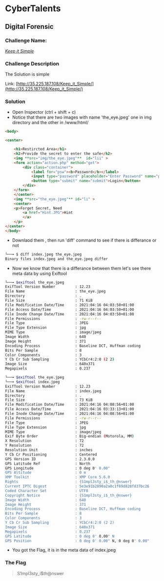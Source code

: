 # CyberTalents
## Digital Forensic

### Challenge Name:
 [*Keep it Simple*](https://cybertalents.com/challenges/forensics/keep-it-simple)
 
### Challenge Description
The Solution is simple

Link: [http://35.225.187.108/Keep_it_Simple/](http://35.225.187.108/Keep_it_Simple/)

### Solution
* Open Inspector (ctrl + shift + c)
* Notice that there are two images with name 'the_eye.jpeg' one in img directory and the other in /www/html/ 
```html
<body>

<center>

	<h1>Restircted Area</h1>
	<h2>Provide the secret to enter the safe</h2>
	<img **src="img/the_eye.jpeg"**  id="lii" >
	<form action="action.php" method="get">
  		<div class="container">
    		<label for="psw"><b>Password</b></label>
    		<input type="password" placeholder="Enter Password" name="password" required>
    		<button type="submit" name="submit">Login</button>
  		</div> 
	</form>
	</center>
	<img **src="the_eye.jpeg"** id="li" >
	<center>
	<p>Forget Secret, Need 
		<a href="Hint.JPG">Hint
		</a>
	</p>
</center>
</body>
```
 * Downlaod them , then run 'diff' command to see if there is differance or not
```sh
└──╼ $ diff index.jpeg the_eye.jpeg 
Binary files index.jpeg and the_eye.jpeg differ
```
* Now we know that there is a differance between them let's see there meta data by using Exiftool
```bash
└──╼ $exiftool the_eye.jpeg 
ExifTool Version Number         : 12.23
File Name                       : the_eye.jpeg
Directory                       : .
File Size                       : 71 KiB
File Modification Date/Time     : 2021:04:16 04:03:50+01:00
File Access Date/Time           : 2021:04:16 04:03:50+01:00
File Inode Change Date/Time     : 2021:04:16 04:03:50+01:00
File Permissions                : -rw-r--r--
File Type                       : JPEG
File Type Extension             : jpg
MIME Type                       : image/jpeg
Image Width                     : 640
Image Height                    : 371
Encoding Process                : Baseline DCT, Huffman coding
Bits Per Sample                 : 8
Color Components                : 3
Y Cb Cr Sub Sampling            : YCbCr4:2:0 (2 2)
Image Size                      : 640x371
Megapixels                      : 0.237
```
 ```bash
└──╼ $exiftool the_eye.jpeg 
└──╼ $exiftool index.jpeg 
ExifTool Version Number         : 12.23
File Name                       : index.jpeg
Directory                       : .
File Size                       : 73 KiB
File Modification Date/Time     : 2021:04:16 04:08:56+01:00
File Access Date/Time           : 2021:04:16 03:33:13+01:00
File Inode Change Date/Time     : 2021:04:16 04:08:56+01:00
File Permissions                : -rw-r--r--
File Type                       : JPEG
File Type Extension             : jpg
MIME Type                       : image/jpeg
Exif Byte Order                 : Big-endian (Motorola, MM)
X Resolution                    : 72
Y Resolution                    : 72
Resolution Unit                 : inches
Y Cb Cr Positioning             : Centered
GPS Version ID                  : 2.3.0.0
GPS Latitude Ref                : North
GPS Longitude                   : 0 deg 0' 0.00"
GPS Altitude                    : 0 m
XMP Toolkit                     : XMP Core 5.6.0
Rights                          : {S1mpl3sty_i$_th_@nswer}
Current IPTC Digest             : 5e3e91b2890a2a0c1f69d828fd37bc26
Coded Character Set             : UTF8
Copyright Notice                : {S1mpl3sty_i$_th_@nswer}
Image Width                     : 640
Image Height                    : 371
Encoding Process                : Baseline DCT, Huffman coding
Bits Per Sample                 : 8
Color Components                : 3
Y Cb Cr Sub Sampling            : YCbCr4:2:0 (2 2)
Image Size                      : 640x371
Megapixels                      : 0.237
GPS Latitude                    : 0 deg 0' 0.00" N
GPS Position                    : 0 deg 0' 0.00" N, 0 deg 0' 0.00"
```
* You got the Flag, it is in the meta data of index.jpeg

### The Flag
 > S1mpl3sty_i$_th_@nswer
